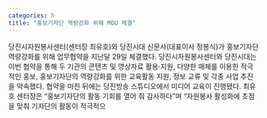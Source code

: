 ```yaml
---
categories: h
title: "홍보기자단 역량강화 위해 MOU 체결"
---
```

당진시자원봉사센터(센터장 최유호)와 당진시대 신문사(대표이사 정봉식)가 홍보기자단 역량강화를 위해 업무협약을 지난달 29일 체결했다. 당진시자원봉사센터와 당진시대는 이번 협약을 통해 두 기관의 콘텐츠 및 영상자료 활용·지원, 다양한 매체를 이용한 적극적인 홍보, 홍보기자단의 역량강화를 위한 교육활동 지원, 정보 교류 및 각종 사업 추진을 약속했다. 협약을 마친 뒤에는 당진방송 스튜디오에서 미디어 교육이 진행됐다. 최유호 센터장은 “홍보기자단의 활동 기회를 열어 줘 감사하다”며 “자원봉사 활성화에 초점을 맞춰 기자단의 활동이 적극적으